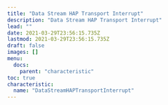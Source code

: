```yaml
---
title: "Data Stream HAP Transport Interrupt"
description: "Data Stream HAP Transport Interrupt"
lead: ""
date: 2021-03-29T23:56:15.735Z
lastmod: 2021-03-29T23:56:15.735Z
draft: false
images: []
menu:
  docs:
    parent: "characteristic"
toc: true
characteristic:
  name: "DataStreamHAPTransportInterrupt"
---
```

